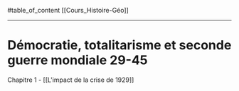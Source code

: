 #table_of_content [[Cours_Histoire-Géo]]

---
# Démocratie, totalitarisme et seconde guerre mondiale 29-45

Chapitre 1 - [[L'impact de la crise de 1929]]
